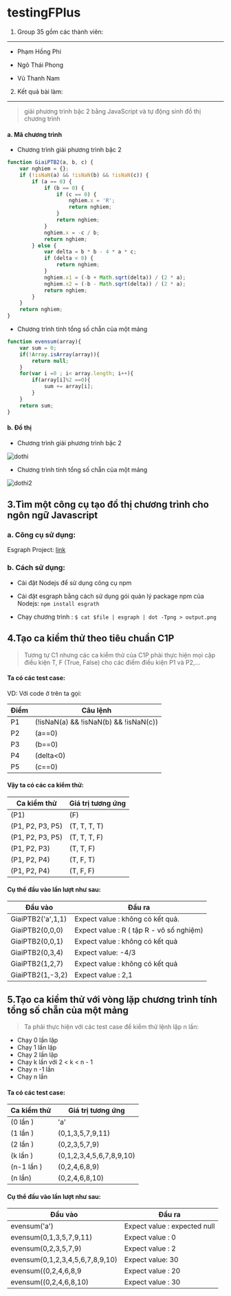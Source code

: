 testingFPlus
============

1. Group 35 gồm các thành viên:
----------------------------

- Phạm Hồng Phi

- Ngô Thái Phong

- Vũ Thanh Nam


2. Kết quả bài làm:
-------------

>   giải phương trình bậc 2 bằng JavaScript và tự động sinh đồ thị chương trình

#### a. Mã chương trình
- Chương trình giải phương trình bậc 2

```js
function GiaiPTB2(a, b, c) {
    var nghiem = {};
    if (!isNaN(a) && !isNaN(b) && !isNaN(c)) {
        if (a == 0) {
            if (b == 0) {
                if (c == 0) {
                    nghiem.x = 'R';
                    return nghiem;
                }
                return nghiem;
            }
            nghiem.x = -c / b;
            return nghiem;
        } else {
            var delta = b * b - 4 * a * c;
            if (delta < 0) {
                return nghiem;
            }
            nghiem.x1 = (-b + Math.sqrt(delta)) / (2 * a);
            nghiem.x2 = (-b - Math.sqrt(delta)) / (2 * a);
            return nghiem;
        }
    }
    return nghiem;
}
```
- Chương trình tính tổng số chẵn của một mảng

```js
function evensum(array){
	var sum = 0;
	if(!Array.isArray(array)){
		return null;
	}
	for(var i =0 ; i< array.length; i++){
		if(array[i]%2 ==0){
			sum += array[i];
		}
	}
	return sum;
}
```

#### b. Đồ thị
- Chương trình giải phương trình bậc 2

![dothi](<output.png?raw=true>)

- Chương trình tính tổng số chẵn của một mảng

![dothi2](<output2.png?raw=true>)

3.Tìm một công cụ tạo đồ thị chương trình cho ngôn ngữ Javascript
-----------------------------------------------------------------

### a. Công cụ sử dụng:

Esgraph Project: [link](<https://github.com/Swatinem/esgraph>)

### b. Cách sử dụng:

-   Cài đặt Nodejs để sử dụng công cụ npm

-   Cài đặt esgraph bằng cách sử dụng gói quản lý package npm của Nodejs: `npm install esgrath`

-   Chạy chương trình : `$ cat $file | esgraph | dot -Tpng > output.png`

4.Tạo ca kiểm thử theo tiêu chuẩn C1P
-------------------------------------

>Tương tự C1 nhưng các ca kiểm thử của C1P phải thực hiện mọi cặp điều kiện T, F
(True, False) cho các điểm điều kiện P1 và P2,...

#### Ta có các test case:

VD: Với code ở trên ta gọi:


Điểm  | Câu lệnh
------------- | -------------
P1  | (!isNaN(a) \&\& !isNaN(b) \&\& !isNaN(c))
P2  | (a==0)
 P3 | (b==0)                                    
 P4 | (delta\<0)                                
 P5 | (c==0)   

#### Vậy ta có các ca kiểm thử:

Ca kiểm thử | Giá trị tương ứng
------------|--------
(P1)| (F)
(P1, P2, P3, P5) | (T, T, T, T)
(P1, P2, P3, P5) | (T, T, T, F)
(P1, P2, P3) | (T, T, F)
(P1, P2, P4) | (T, F, T)
(P1, P2, P4) | (T, F, F)

#### Cụ thể đầu vào lần lượt như sau:

Đầu vào | Đầu ra
--------|-------
GiaiPTB2('a',1,1) | Expect value : không có kết quả.
GiaiPTB2(0,0,0) | Expect value : R ( tập R - vô số nghiệm)
GiaiPTB2(0,0,1) | Expect value :  không có kết quả
GiaiPTB2(0,3,4) | Expect value: -4/3
GiaiPTB2(1,2,7) | Expect value : không có kết quả
GiaiPTB2(1,-3,2) | Expect value : 2,1



5.Tạo ca kiểm thử với vòng lặp chương trình tính tổng số chẵn của một mảng
-------------------------------------

>Ta phải thực hiện với các test case để kiểm thử lệnh lặp n lần:
-  Chạy 0 lần lặp
-  Chạy 1 lần lặp
-  Chạy 2 lần lặp
-  Chạy k lần với 2 < k < n - 1
-  Chạy n -1 lần
-  Chạy  n lần



#### Ta có các test case:



Ca kiểm thử | Giá trị tương ứng
------------|--------
(0  lần )  | 'a'
(1 lần )   | (0,1,3,5,7,9,11)
(2 lần )   | (0,2,3,5,7,9) 
(k   lần ) | (0,1,2,3,4,5,6,7,8,9,10)
(n-1 lần ) | (0,2,4,6,8,9)
(n lần)    | (0,2,4,6,8,10)

#### Cụ thể đầu vào lần lượt như sau:

Đầu vào | Đầu ra
--------|-------
evensum('a') | Expect value : expected null
evensum(0,1,3,5,7,9,11) | Expect value : 0
evensum(0,2,3,5,7,9) |   Expect value : 2
evensum(0,1,2,3,4,5,6,7,8,9,10) | Expect value: 30
evensum((0,2,4,6,8,9 | Expect value : 20
evensum((0,2,4,6,8,10) | Expect value : 30
